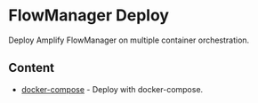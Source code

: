 # FlowManager Deploy

Deploy Amplify FlowManager on multiple container orchestration.

## Content

* [docker-compose](docker-compose) - Deploy with docker-compose.
